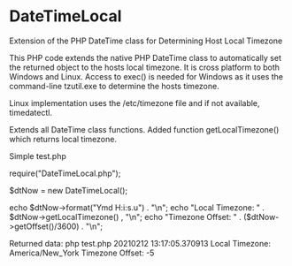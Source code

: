 # DateTimeLocal
Extension of the PHP DateTime class for Determining Host Local Timezone

This PHP code extends the native PHP DateTime class to automatically set the returned object to the hosts local timezone. It is cross platform to both Windows and Linux. Access to exec() is needed for Windows as it uses the command-line tzutil.exe to determine the hosts timezone. 

Linux implementation uses the /etc/timezone file and if not available, timedatectl.

Extends all DateTime class functions. 
Added function getLocalTimezone() which returns local timezone.

Simple test.php

  require("DateTimeLocal.php");

  $dtNow = new DateTimeLocal();

  echo $dtNow->format("Ymd H:i:s.u") . "\n";
  echo "Local Timezone: " . $dtNow->getLocalTimezone() , "\n";
  echo "Timezone Offset: " . ($dtNow->getOffset()/3600) . "\n";

Returned data: 
  php test.php 
  20210212 13:17:05.370913
  Local Timezone: America/New_York
  Timezone Offset: -5
